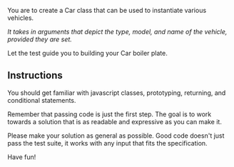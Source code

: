 You are to create a Car class that can be used to instantiate various vehicles.

_It takes in arguments that depict the type, model, and name of the vehicle, provided they are set._

Let the test guide you to building your Car boiler plate.


## Instructions

You should get familiar with javascript classes, prototyping, returning, and conditional statements.

Remember that passing code is just the first step. The goal is to work
towards a solution that is as readable and expressive as you can make
it.

Please make your solution as general as possible. Good code doesn't just
pass the test suite, it works with any input that fits the
specification.

Have fun!
